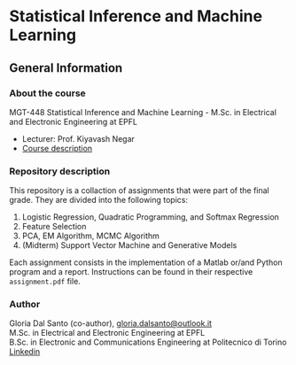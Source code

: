 # Statistical Inference and Machine Learning
## General Information 
### About the course 
MGT-448 Statistical Inference and Machine Learning - M.Sc. in Electrical and Electronic Engineering at EPFL
- Lecturer: Prof. Kiyavash Negar
- [Course description](https://edu.epfl.ch/coursebook/en/statistical-inference-and-machine-learning-MGT-448)
### Repository description
This repository is a collaction of assignments that were part of the final grade. They are divided into the following topics:
1. Logistic Regression, Quadratic Programming, and Softmax Regression
2. Feature Selection
3. PCA, EM Algorithm, MCMC Algorithm
4. (Midterm) Support Vector Machine and Generative Models


Each assignment consists in the implementation of a Matlab or/and Python program and a report. Instructions can be found in their respective `assignment.pdf` file.
### Author 
Gloria Dal Santo (co-author), gloria.dalsanto@outlook.it  
M.Sc. in Electrical and Electronic Engineering at EPFL  
B.Sc. in Electronic and Communications Engineering at Politecnico di Torino  
[Linkedin](https://www.linkedin.com/in/gloriadalsanto/)
